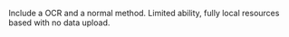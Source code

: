 Include a OCR and a normal method. Limited ability, fully local resources based with no data upload.
